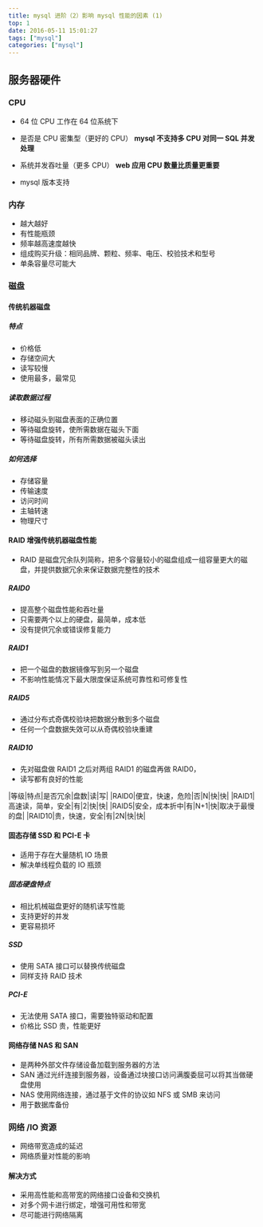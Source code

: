 ```yaml
---
title: mysql 进阶（2）影响 mysql 性能的因素 (1)
top: 1
date: 2016-05-11 15:01:27
tags: ["mysql"]
categories: ["mysql"]
---
```


## 服务器硬件

### CPU

- 64 位 CPU 工作在 64 位系统下

- 是否是 CPU 密集型（更好的 CPU）
**mysql 不支持多 CPU 对同一 SQL 并发处理**
- 系统并发吞吐量（更多 CPU）
**web 应用 CPU 数量比质量更重要**
- mysql 版本支持

### 内存

- 越大越好
- 有性能瓶颈
- 频率越高速度越快
- 组成购买升级：相同品牌、颗粒、频率、电压、校验技术和型号
- 单条容量尽可能大

### 磁盘

#### 传统机器磁盘

##### 特点

- 价格低
- 存储空间大
- 读写较慢
- 使用最多，最常见

##### 读取数据过程

- 移动磁头到磁盘表面的正确位置
- 等待磁盘旋转，使所需数据在磁头下面
- 等待磁盘旋转，所有所需数据被磁头读出

##### 如何选择

- 存储容量
- 传输速度
- 访问时间
- 主轴转速
- 物理尺寸

#### RAID 增强传统机器磁盘性能

- RAID 是磁盘冗余队列简称，把多个容量较小的磁盘组成一组容量更大的磁盘，并提供数据冗余来保证数据完整性的技术

##### RAID0

- 提高整个磁盘性能和吞吐量
- 只需要两个以上的硬盘，最简单，成本低
- 没有提供冗余或错误修复能力

##### RAID1

- 把一个磁盘的数据镜像写到另一个磁盘
- 不影响性能情况下最大限度保证系统可靠性和可修复性

##### RAID5

- 通过分布式奇偶校验块把数据分散到多个磁盘
- 任何一个盘数据失效可以从奇偶校验块重建

##### RAID10

- 先对磁盘做 RAID1 之后对两组 RAID1 的磁盘再做 RAID0，
- 读写都有良好的性能

|等级|特点|是否冗余|盘数|读|写|
|RAID0|便宜，快速，危险|否|N|快|快|
|RAID1|高速读，简单，安全|有|2|快|快|
|RAID5|安全，成本折中|有|N+1|快|取决于最慢的盘|
|RAID10|贵，快速，安全|有|2N|快|快|

#### 固态存储 SSD 和 PCI-E 卡

- 适用于存在大量随机 IO 场景
- 解决单线程负载的 IO 瓶颈

##### 固态硬盘特点

- 相比机械磁盘更好的随机读写性能
- 支持更好的并发
- 更容易损坏

##### SSD

- 使用 SATA 接口可以替换传统磁盘
- 同样支持 RAID 技术

##### PCI-E

- 无法使用 SATA 接口，需要独特驱动和配置
- 价格比 SSD 贵，性能更好

#### 网络存储 NAS 和 SAN

- 是两种外部文件存储设备加载到服务器的方法
- SAN 通过光纤连接到服务器，设备通过块接口访问满腹委屈可以将其当做硬盘使用
- NAS 使用网络连接，通过基于文件的协议如 NFS 或 SMB 来访问
- 用于数据库备份

### 网络 /IO 资源

- 网络带宽造成的延迟
- 网络质量对性能的影响

#### 解决方式

- 采用高性能和高带宽的网络接口设备和交换机
- 对多个网卡进行绑定，增强可用性和带宽
- 尽可能进行网络隔离
